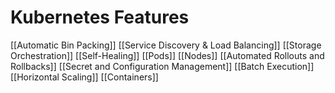 # Kubernetes Features

[[Automatic Bin Packing]]
[[Service Discovery & Load Balancing]]
[[Storage Orchestration]]
[[Self-Healing]]
[[Pods]]
[[Nodes]]
[[Automated Rollouts and Rollbacks]]
[[Secret and Configuration Management]]
[[Batch Execution]]
[[Horizontal Scaling]]
[[Containers]]